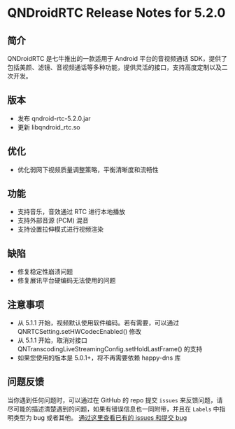 # QNDroidRTC Release Notes for 5.2.0

## 简介

QNDroidRTC 是七牛推出的一款适用于 Android 平台的音视频通话 SDK，提供了包括美颜、滤镜、音视频通话等多种功能，提供灵活的接口，支持高度定制以及二次开发。

## 版本

- 发布 qndroid-rtc-5.2.0.jar
- 更新 libqndroid_rtc.so

## 优化

- 优化弱网下视频质量调整策略，平衡清晰度和流畅性

## 功能

- 支持音乐，音效通过 RTC 进行本地播放
- 支持外部音源 (PCM) 混音
- 支持设置拉伸模式进行视频渲染

## 缺陷

- 修复稳定性崩溃问题
- 修复展讯平台硬编码无法使用的问题

## 注意事项
- 从 5.1.1 开始，视频默认使用软件编码。若有需要，可以通过 QNRTCSetting.setHWCodecEnabled() 修改
- 从 5.1.1 开始，取消对接口 QNTranscodingLiveStreamingConfig.setHoldLastFrame() 的支持
- 如果您使用的版本是 5.0.1+，将不再需要依赖 happy-dns 库

## 问题反馈

当你遇到任何问题时，可以通过在 GitHub 的 repo 提交 `issues` 来反馈问题，请尽可能的描述清楚遇到的问题，如果有错误信息也一同附带，并且在 ```Labels``` 中指明类型为 bug 或者其他。 [通过这里查看已有的 issues 和提交 bug](https://github.com/pili-engineering/QNRTC-Android/issues)
